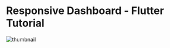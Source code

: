 # Responsive Dashboard - Flutter Tutorial

![thumbnail](https://user-images.githubusercontent.com/29016489/179161483-c12d7c70-4ad4-48c0-95ec-4d6c0657b43a.JPG)
